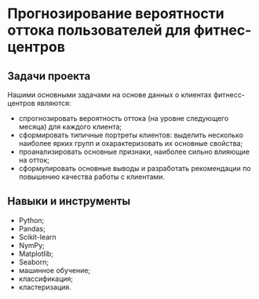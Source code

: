 # Прогнозирование вероятности оттока пользователей для фитнес-центров

## Задачи проекта
Нашими основными задачами на основе данных о клиентах фитнесс-центров являются:

- спрогнозировать вероятность оттока (на уровне следующего месяца) для каждого клиента;
- сформировать типичные портреты клиентов: выделить несколько наиболее ярких групп и охарактеризовать их основные свойства;
- проанализировать основные признаки, наиболее сильно влияющие на отток;
- сформулировать основные выводы и разработать рекомендации по повышению качества работы с клиентами.

## Навыки и инструменты
- Python;
- Pandas;
- Scikit-learn
- NymPy;
- Matplotlib;
- Seaborn;
- машинное обучение;
- классификация;
- кластеризация.





